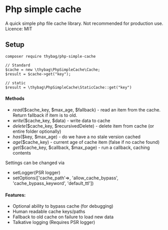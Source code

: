 # Php simple cache

A quick simple php file cache library. Not recommended for production use.
Licence: MIT

## Setup

`composer require thybag/php-simple-cache`

```
// Standard
$cache = new \thybag\PhpSimpleCache\Cache;
$result = $cache->get("key");

// static
$result = \thybag\PhpSimpleCache\StaticCache::get("key")
```

#### Methods

 * *read*($cache_key, $max_age, $fallback) - read an item from the cache. Return fallback if item is to old.
 * *write*($cache_key, $data) - write data to cache
 * *delete*($cache_key, $recursivedDelete) - delete item from cache (or entire folder optionally)
 * *has*($key, $max_age) - do we have a no stale version cached
 * *age*($cache_key) - current age of cache item (false if no cache found)
 * *get*($cache_key, $callback, $max_page) - run a callback, caching contents

Settings can be changed via

 * setLogger(PSR logger)
 * setOptions(['cache_path'=>, 'allow_cache_bypass', 'cache_bypass_keyword', 'default_ttl'])

#### Features:

* Optional ability to bypass cache (for debugging)
* Human readable cache keys/paths
* Fallback to old cache on failure to load new data
* Talkative logging (Requires PSR logger)

